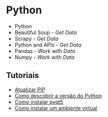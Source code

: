 # Python

- Python
- Beautiful Soup - _Get Data_
- Scrapy - _Get Data_
- Python and APIs - _Get Data_
- Pandas - _Work with Data_
- Numpy - _Work with Data_

## Tutoriais
- [Atualizar PIP](https://github.com/andrenevares/andrenevares/blob/master/python/tuts/atualizar_pip.md)
- [Como descobrir a versão do Python](https://github.com/andrenevares/andrenevares/blob/master/python/tuts/como-saber-a-vers%C3%A3o-do-python-via-prompt.md)
- [Como instalar pyqt5](https://github.com/andrenevares/andrenevares/blob/master/python/tuts/installpyqt5.md)
- [Como instalar um ambiente virtual](https://github.com/andrenevares/andrenevares/blob/master/python/tuts/criando_um_vitual_env.md)
